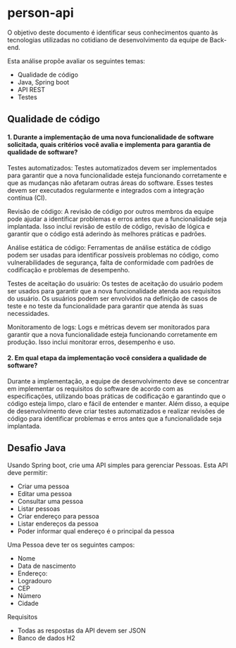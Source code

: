 # person-api

O objetivo deste documento é identificar seus conhecimentos quanto às tecnologias utilizadas no cotidiano de desenvolvimento da equipe de Back-end.

Esta análise propõe avaliar os seguintes temas: 
-	Qualidade de código
-	Java, Spring boot
-	API REST
-	Testes

## **Qualidade de código**

#### 1.	Durante a implementação de uma nova funcionalidade de software solicitada, quais critérios você avalia e implementa para garantia de qualidade de software?
Testes automatizados: Testes automatizados devem ser implementados para garantir que a nova funcionalidade esteja funcionando corretamente e que as mudanças não afetaram outras áreas do software. Esses testes devem ser executados regularmente e integrados com a integração contínua (CI).

Revisão de código: A revisão de código por outros membros da equipe pode ajudar a identificar problemas e erros antes que a funcionalidade seja implantada. Isso inclui revisão de estilo de código, revisão de lógica e garantir que o código está aderindo às melhores práticas e padrões.

Análise estática de código: Ferramentas de análise estática de código podem ser usadas para identificar possíveis problemas no código, como vulnerabilidades de segurança, falta de conformidade com padrões de codificação e problemas de desempenho.

Testes de aceitação do usuário: Os testes de aceitação do usuário podem ser usados para garantir que a nova funcionalidade atenda aos requisitos do usuário. Os usuários podem ser envolvidos na definição de casos de teste e no teste da funcionalidade para garantir que atenda às suas necessidades.

Monitoramento de logs: Logs e métricas devem ser monitorados para garantir que a nova funcionalidade esteja funcionando corretamente em produção. Isso inclui monitorar erros, desempenho e uso.

#### 2.	Em qual etapa da implementação você considera a qualidade de software?
Durante a implementação, a equipe de desenvolvimento deve se concentrar em implementar os requisitos do software de acordo com as especificações, utilizando boas práticas de codificação e garantindo que o código esteja limpo, claro e fácil de entender e manter. 
Além disso, a equipe de desenvolvimento deve criar testes automatizados e realizar revisões de código para identificar problemas e erros antes que a funcionalidade seja implantada.

## Desafio Java

Usando Spring boot, crie uma API simples para gerenciar Pessoas. Esta API deve permitir:  
-	Criar uma pessoa
-	Editar uma pessoa
-	Consultar uma pessoa
-	Listar pessoas
-	Criar endereço para pessoa
-	Listar endereços da pessoa
-	Poder informar qual endereço é o principal da pessoa  

Uma Pessoa deve ter os seguintes campos:  
-	Nome
-	Data de nascimento
-	Endereço:
-	Logradouro
-	CEP
-	Número
-	Cidade

Requisitos  
-	Todas as respostas da API devem ser JSON  
- Banco de dados H2
